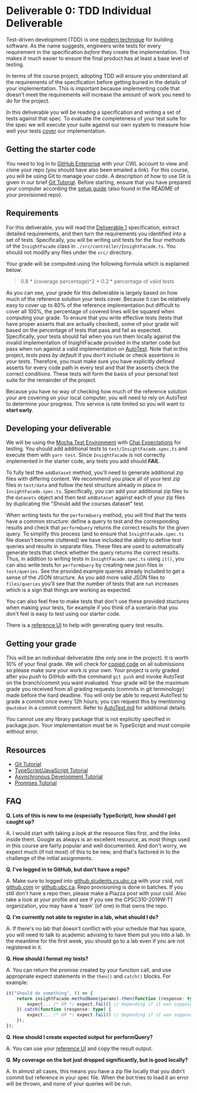# Deliverable 0: TDD Individual Deliverable


Test-driven development (TDD) is one [modern technique](../readings/Process.md#tdd) for building software. As the name suggests, engineers write tests for every requirement in the specification _before_ they create the implementation. This makes it much easier to ensure the final product has at least a base level of testing.

In terms of the course project, adopting TDD will ensure you understand all the requirements of the specification before getting buried in the details of your implementation. This is important because implementing code that doesn't meet the requirements _will_ increase the amount of work you need to do for the project.

In this deliverable you will be reading a specification and writing a set of tests against that spec. To evaluate the completeness of your test suite for the spec we will execute your suite against our own system to measure how well your tests [cover](../readings/Testing.md#coverage) our implementation.

## Getting the starter code

You need to log in to [GitHub Enterprise](https://github.students.cs.ubc.ca) with your CWL account to view and clone your repo (you should have also been emailed a link). For this course, you will be using Git to manage your code. A description of how to use Git is given in our brief [Git Tutorial](https://github.com/ubccpsc/310/blob/master/resources/other/git.md). Before starting, ensure that you have prepared your computer according the [setup guide](https://github.com/ubccpsc/310/blob/master/resources/other/setup.md) (also found in the README of your provisioned repo).

## Requirements

For this deliverable, you will read the [Deliverable 1](Deliverable1.md) specification, extract detailed requirements, and then turn the requirements you identified into a set of tests. Specifically, you will be writing unit tests for the four methods of the `InsightFacade` class in `./src/controller/InsightFacade.ts`. You should not modify any files under the `src/` directory.

Your grade will be computed using the following formula which is explained below:
> 0.8 * (coverage percentage)^2 + 0.2 * percentage of valid tests

As you can see, your grade for this deliverable is largely based on how much of the reference solution your tests cover. Because it can be relatively easy to cover up to 80% of the reference implementation but difficult to cover all 100%, the percentage of covered lines will be squared when computing your grade. To ensure that you write effective tests (tests that have proper asserts that are actually checked), some of your grade will based on the percentage of tests that pass and fail as expected. Specifically, your tests should fail when you run them locally against the invalid implementation of InsightFacade provided in the starter code but pass when run against a valid implementation on [AutoTest](AutoTest.md). Note that in this project, _tests pass by default_ if you don't include or check assertions in your tests. Therefore, you must make sure you have explicitly defined asserts for every code path in every test and that the asserts check the correct conditions. These tests will form the basis of your personal test suite for the remainder of the project.

Because you have no way of checking how much of the reference solution your are covering on your local computer, you will need to rely on AutoTest to determine your progress. This service is rate limited so you will want to **start early**.

## Developing your deliverable

We will be using the [Mocha Test Environment](https://mochajs.org/) with [Chai Expectations](http://chaijs.com/api/bdd/) for testing. You should add additional tests to `test/InsightFacade.spec.ts` and execute them with `yarn test`. Since `InsightFacade` is not correctly implemented in the starter code, any tests you add should **_FAIL_**.

To fully test the `addDataset` method, you'll need to generate additional zip files with differing content.
We recommend you place all of your test zip files in `test/data` and follow the test structure already in place in `InsightFacade.spec.ts`.
Specifically, you can add your additional zip files to the `datasets` object and then test `addDataset` against each of your zip files by duplicating the "Should add the courses dataset" test.

When writing tests for the `performQuery` method, you will find that the tests have a common structure: define a query to test and the corresponding results and check that `performQuery` returns the correct results for the given query.
To simplify this process (and to ensure that `InsightFacade.spec.ts` file doesn't become cluttered) we have included the ability to define test queries and results in separate files.
These files are used to automatically generate tests that check whether the query returns the correct results.
Thus, in addition to writing tests in `InsightFacade.spec.ts` using `it()`, you can also write tests for `performQuery` by creating new json files in `test/queries`.
See the provided example queries already included to get a sense of the JSON structure.
As you add more valid JSON files to `files/queries` you'll see that the number of tests that are run increases which is a sign that things are working as expected.

You can also feel free to make tests that don't use these provided stuctures when making your tests, for example if you think of a scenario that you don't feel is easy to test using our starter code.

There is a [reference UI](https://cs310.students.cs.ubc.ca/ui/index.html) to help with generating query test results.

## Getting your grade

This will be an individual deliverable (the only one in the project). It is worth 10% of your final grade. We will check for [copied code](https://github.com/ubccpsc/310/blob/2019sept/README.md#derivative-copied-code) on all submissions so please make sure your work is your own. Your project is only graded after you _push_ to GitHub with the command `git push` and invoke AutoTest on the branch/commit you want evaluated. Your grade will be the maximum grade you received from all grading requests (commits in git terminology) made before the hard deadline. <!-- While we compute your grade on every submission, --> You will only be able to request AutoTest to grade a commit once every 12h hours; you can request this by mentioning `@autobot` in a commit comment. Refer to [AutoTest.md](AutoTest.md) for additional details.

You cannot use any library package that is not explicitly specified in package.json. Your implementation must be in TypeScript and must compile without error.

## Resources

- [Git Tutorial](https://github.com/ubccpsc/310/blob/master/resources/other/git.md)
- [TypeScript/JavaScript Tutorial](https://github.com/ubccpsc/310/blob/master/resources/other/typescript.md)
- [Asynchronous Development Tutorial](https://github.com/ubccpsc/310/blob/master/resources/other/async.md)
- [Promises Tutorial](https://github.com/ubccpsc/310/blob/master/resources/other/promises.md)

## FAQ

**Q. Lots of this is new to me (especially TypeScript), how should I get caught up?**

A. I would start with taking a look at the resource files first, and the links inside them. 
Google as always is an excellent resource, as most things used in this course are fairly popular and well documented. 
And don't worry, we expect much (if not most) of this to be new, and that's factored in to the challenge of the initial assignments.

 

**Q. I've logged in to GitHub, but don't have a repo?**

A. Make sure to logged into [github.students.cs.ubc.ca](github.students.cs.ubc.ca) with your csid, not [github.com](github.com) or [github.ubc.ca](github.ubc.ca). Repo provisioning is done in batches. If you still don't have a repo then, please make a Piazza post with your csid. 
Also take a look at your profile and see if you see the CPSC310-2019W-T1 organization, you may have a 'team' (of one) in that owns the repo.

 

**Q. I'm currently not able to register in a lab, what should I do?**

A. If there's no lab that doesn't conflict with your schedule that has space, you will need to talk to academic advising to have them put you into a lab. 
In the meantime for the first week, you should go to a lab even if you are not registered in it.

 

**Q. How should I format my tests?**

A. You can return the promise created by your function call, and use appropriate expect statements in the `then()` and `catch()` blocks. For example:
```typescript
it("Should do something", () => {
    return insightFacade.methodName(params).then(function (response: type) {
        expect... /* OR */ expect.fail() // Depending if it was supposed to resolve or reject
    }).catch(function (response: type) {
        expect... /* OR */ expect.fail() // Depending if it was supposed to resolve or reject
    });
});
```
 
**Q. How should I create expected output for performQuery?**

A. You can use your [reference UI](https://cs310.students.cs.ubc.ca/ui/index.html) and copy the result output.

**Q. My coverage on the bot just dropped significantly, but is good locally?**

A. In almost all cases, this means you have a zip file locally that you didn't commit but reference in your spec file. 
When the bot tries to load it an error will be thrown, and none of your queries will be run.

<!-- D1 coverage for reference solution (can be deleted)
  50 passing (8s)

-----------------------|----------|----------|----------|----------|----------------|
File                   |  % Stmts | % Branch |  % Funcs |  % Lines |Uncovered Lines |
-----------------------|----------|----------|----------|----------|----------------|
All files              |    70.66 |    71.57 |       68 |    70.66 |                |
 src                   |    83.33 |      100 |       80 |    83.33 |                |
  Util.ts              |    83.33 |      100 |       80 |    83.33 |             30 |
 src/controller        |    82.62 |    73.74 |    87.67 |    82.62 |                |
  DatasetController.ts |    65.52 |    50.72 |    75.76 |    65.52 |... 298,299,307 |
  InsightFacade.ts     |    98.08 |      100 |      100 |    98.08 |             89 |
  QueryController.ts   |       91 |    85.37 |    96.77 |       91 |... 288,327,348 |
 src/rest              |    11.11 |        0 |        0 |    11.11 |                |
  RouteHandler.ts      |    10.87 |        0 |        0 |    10.87 |... 83,84,85,87 |
  Server.ts            |    11.43 |        0 |        0 |    11.43 |... 93,96,97,98 |
-----------------------|----------|----------|----------|----------|----------------|
-->
